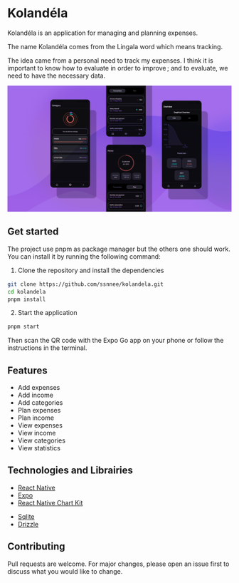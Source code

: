 # Kolandéla

Kolandéla is an application for managing and planning expenses.

The name Kolandéla comes from the Lingala word which means tracking.

The idea came from a personal need to track my expenses.
I think it is important to know how to evaluate in order to improve ;
and to evaluate, we need to have the necessary data.


![Illustration of the look of Kolandéla](./assets/illustration.png)

## Get started

The project use pnpm as package manager but the others one should work.
You can install it by running the following command:

1. Clone the repository and install the dependencies

```bash
git clone https://github.com/ssnnee/kolandela.git
cd kolandela
pnpm install
```

2. Start the application

```bash
pnpm start
```

Then scan the QR code with the Expo Go app on your phone or follow the
instructions in the terminal.

## Features

- Add expenses
- Add income
- Add categories
- Plan expenses
- Plan income
- View expenses
- View income
- View categories
- View statistics

## Technologies and Librairies

- [React Native](https://reactnative.dev/)
- [Expo](https://expo.dev/)
- [React Native Chart Kit](https://github.com/indiespirit/react-native-chart-kit)
<!-- - [React Native Raw bottom Sheet](https://github.com/nysamnang/react-native-raw-bottom-sheet) -->
<!-- - [React Hook form](https://react-hook-form.com/) -->
<!-- - [Zod](https://zod.dev/) -->
<!-- - [Reac Native Calendars](https://github.com/wix/react-native-calendars) -->
<!-- - [JSON server](https://github.com/typicode/json-server) -->
- [Sqlite](https://www.sqlite.org/index.html)
- [Drizzle](https://orm.drizzle.team/docs/get-started/expo-new#step-4---create-a-table)


## Contributing

Pull requests are welcome. For major changes, please open an issue first
to discuss what you would like to change.

<!-- ## Next Steps -->
<!---->
<!-- - [ ] Use react-query for data fetching everywhere -->
<!-- - [ ] Add a search features -->
<!-- - [ ] Add authentication or simply provide a way to back up data (such as a QR code, csv export etc.) -->
<!-- - [ ] Add settings (such as light theme, currency, language) -->
